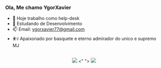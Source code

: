 ### Ola, Me chamo YgorXavier


- 🔭 Hoje trabalho como help-desk
- 🌱 Estudando de Desenvolvimento
- 📫 Email: ygorxavier77@gmail.com
- ⛹️‍♀️ Apaixonado por basquete e eterno admirador do unico e supremo MJ


<div align="center"> 
  <br/>
  <a href = "mailto:ygorxavier77@gmail.com"><img src="https://img.shields.io/badge/-Gmail-%23333?style=for-the-badge&logo=gmail&logoColor=white" target="_blank"></a>
  <" ">
  <a href="https://www.linkedin.com/in/ygor-x-317091123/" target="_blank"><img src="https://img.shields.io/badge/-LinkedIn-%230077B5?style=for-the-badge&logo=linkedin&logoColor=white" target="_blank"></a> 
 
  
 
</div>
